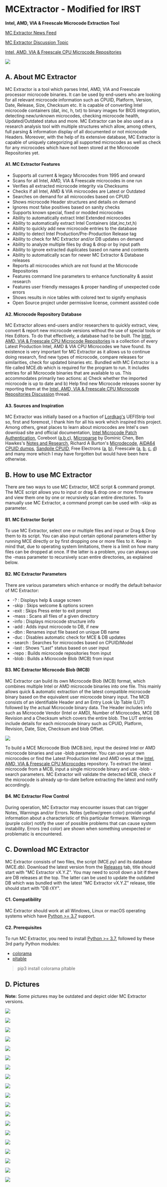 # MCExtractor - Modified for IRST
**Intel, AMD, VIA &amp; Freescale Microcode Extraction Tool**

[MC Extractor News Feed](https://twitter.com/platomaniac)

[MC Extractor Discussion Topic](https://winraid.level1techs.com/t/mc-extractor-intel-amd-via-freescale-microcode-extraction-tool-discussion/31555)

[Intel, AMD, VIA &amp; Freescale CPU Microcode Repositories](https://github.com/platomav/CPUMicrocodes)

![](https://i.imgur.com/25peZby.png)

## **A. About MC Extractor**

MC Extractor is a tool which parses Intel, AMD, VIA and Freescale processor microcode binaries. It can be used by end-users who are looking for all relevant microcode information such as CPUID, Platform, Version, Date, Release, Size, Checksum etc. It is capable of converting Intel microcode containers (dat, inc, h, txt) to binary images for BIOS integration, detecting new/unknown microcodes, checking microcode health, Updated/Outdated status and more. MC Extractor can be also used as a research analysis tool with multiple structures which allow, among others, full parsing & information display of all documented or not microcode Headers. Moreover, with the help of its extensive database, MC Extractor is capable of uniquely categorizing all supported microcodes as well as check for any microcodes which have not been stored at the Microcode Repositories yet.

#### **A1. MC Extractor Features**

- Supports all current & legacy Microcodes from 1995 and onward
- Scans for all Intel, AMD, VIA & Freescale microcodes in one run
- Verifies all extracted microcode integrity via Checksums
- Checks if all Intel, AMD & VIA microcodes are Latest or Outdated
- Searches on demand for all microcodes based on CPUID
- Shows microcode Header structures and details on demand
- Ignores most false positives based on sanity checks
- Supports known special, fixed or modded microcodes
- Ability to automatically extract Intel Extended microcodes
- Ability to automatically extract Intel Containers (dat,inc,txt,h)
- Ability to quickly add new microcode entries to the database
- Ability to detect Intel Production/Pre-Production Release tag
- Ability to check for MC Extractor and/or DB updates on demand
- Ability to analyze multiple files by drag & drop or by input path
- Ability to ignore extracted duplicates based on name and contents
- Ability to automatically scan for newer MC Extractor & Database releases
- Reports all microcodes which are not found at the Microcode Repositories
- Features command line parameters to enhance functionality & assist research
- Features user friendly messages & proper handling of unexpected code errors
- Shows results in nice tables with colored text to signify emphasis
- Open Source project under permissive license, comment assisted code

#### **A2. Microcode Repository Database**

MC Extractor allows end-users and/or researchers to quickly extract, view, convert & report new microcode versions without the use of special tools or Hex Editors. To do that effectively, a database had to be built. The [Intel, AMD, VIA &amp; Freescale CPU Microcode Repositories](https://github.com/platomav/CPUMicrocodes) is a collection of every Latest Production Intel, AMD &amp; VIA CPU Microcodes we have found. Its existence is very important for MC Extractor as it allows us to continue doing research, find new types of microcode, compare releases for similarities, check for updated binaries etc. Bundled with MC Extractor is a file called MCE.db which is required for the program to run. It includes entries for all Microcode binaries that are available to us. This accommodates primarily two actions: a) Check whether the imported microcode is up to date and b) Help find new Microcode releases sooner by reporting them at the [Intel, AMD, VIA &amp; Freescale CPU Microcode Repositories Discussion](https://winraid.level1techs.com/t/intel-amd-via-freescale-cpu-microcode-repositories-discussion/32301) thread.

#### **A3. Sources and Inspiration**

MC Extractor was initially based on a fraction of [Lordkag's](https://winraid.level1techs.com/u/lordkag) UEFIStrip tool so, first and foremost, I thank him for all his work which inspired this project. Among others, great places to learn about microcodes are Intel's own download site and official documentation, [Intel Microcode Patch Authentication](https://patents.google.com/patent/US20030196096A1/en), Coreboot ([a](https://chromium.googlesource.com/chromiumos/third_party/coreboot/),[b](https://review.coreboot.org/plugins/gitiles/coreboot/+/refs/heads/master/src/cpu/),[c](https://review.coreboot.org/plugins/gitiles/coreboot/+/refs/heads/4.11_branch/src/cpu/via/nano/)), [Microparse](https://github.com/ddcc/microparse) by Dominic Chen, Ben Hawkes's [Notes and Research](http://inertiawar.com/microcode/), Richard A Burton's [Microdecode](http://wp.xin.at/archives/tag/microdecode), [AIDA64 CPUID dumps](http://instlatx64.atw.hu/), [Sandpile CPUID](https://sandpile.org/x86/cpuid.htm), Free Electrons ([a](https://code.woboq.org/linux/linux/arch/x86/include/asm/microcode_amd.h.html), [b](https://www.kernel.org/doc/Documentation/powerpc/qe_firmware.txt)), Freescale ([a](https://github.com/NXP/qoriq-fm-ucode/), [b](https://github.com/NXP/qoriq-qe-ucode/), [c](https://github.com/Freescale), [d](https://web.archive.org/web/20190325092732/http://opensource.freescale.com/firmware/)) and many more which I may have forgotten but would have been here otherwise.

## **B. How to use MC Extractor**

There are two ways to use MC Extractor, MCE script & command prompt. The MCE script allows you to input or drag & drop one or more firmware and view them one by one or recursively scan entire directories. To manually use MC Extractor, a command prompt can be used with -skip as parameter.

#### **B1. MC Extractor Script**

To use MC Extractor, select one or multiple files and input or Drag & Drop them to its script. You can also input certain optional parameters either by running MCE directly or by first dropping one or more files to it. Keep in mind that, due to operating system limitations, there is a limit on how many files can be dropped at once. If the latter is a problem, you can always use the -mass parameter to recursively scan entire directories, as explained below.

#### **B2. MC Extractor Parameters**

There are various parameters which enhance or modify the default behavior of MC Extractor:

* -?      : Displays help & usage screen
* -skip   : Skips welcome & options screen
* -exit   : Skips Press enter to exit prompt
* -mass   : Scans all files of a given directory
* -info   : Displays microcode structure info
* -add    : Adds input microcode to DB, if new
* -dbn    : Renames input file based on unique DB name
* -duc    : Disables automatic check for MCE & DB updates
* -search : Searches for microcodes based on CPUID/Model
* -last   : Shows "Last" status based on user input
* -repo   : Builds microcode repositories from input
* -blob   : Builds a Microcode Blob (MCB) from input

#### **B3. MC Extractor Microcode Blob (MCB)**

MC Extractor can build its own Microcode Blob (MCB) format, which combines multiple Intel or AMD microcode binaries into one file. This mainly allows quick & automatic extraction of the latest compatible microcode binary based on the equivalent user microcode binary input. The MCB consists of an identifiable Header and an Entry Look Up Table (LUT) followed by the actual Microcode binary data. The Header includes info such as Microcode Vendor (Intel or AMD), Number of Microcodes, MCE DB Revision and a Checksum which covers the entire blob. The LUT entries include details for each microcode binary such as CPUID, Platform, Revision, Date, Size, Checksum and blob Offset.

![](https://i.imgur.com/B0YOrpw.png)

To build a MCE Microcode Blob (MCB.bin), input the desired Intel or AMD microcode binaries and use -blob parameter. You can use your own microcodes or find the Latest Production Intel and AMD ones at the [Intel, AMD, VIA &amp; Freescale CPU Microcodes](https://github.com/platomav/CPUMicrocodes/) repository. To extract the latest microcode from a MCB, input a single microcode binary and use -blob -search parameters. MC Extractor will validate the detected MCB, check if the microcode is already up-to-date before extracting the latest and notify accordingly.

#### **B4. MC Extractor Flow Control**

During operation, MC Extractor may encounter issues that can trigger Notes, Warnings and/or Errors. Notes (yellow/green color) provide useful information about a characteristic of this particular firmware. Warnings (purple color) notify the user of possible problems that can cause system instability. Errors (red color) are shown when something unexpected or problematic is encountered.

## **C. Download MC Extractor**

MC Extractor consists of two files, the script (MCE.py) and its database (MCE.db). Download the latest version from the [Releases](https://github.com/platomav/MCExtractor/releases) tab, title should start with "MC Extractor vX.Y.Z". You may need to scroll down a bit if there are DB releases at the top. The latter can be used to update the outdated DB which was bundled with the latest "MC Extractor vX.Y.Z" release, title should start with "DB rXY".

#### **C1. Compatibility**

MC Extractor should work at all Windows, Linux or macOS operating systems which have [Python >= 3.7](https://www.python.org/downloads/) support.

#### **C2. Prerequisites**

To run MC Extractor, you need to install [Python >= 3.7](https://www.python.org/downloads/), followed by these 3rd party Python modules:

* [colorama](https://pypi.org/project/colorama/)
* [pltable](https://pypi.org/project/PLTable/)

> pip3 install colorama pltable

## **D. Pictures**

**Note:** Some pictures may be outdated and depict older MC Extractor versions.

![](https://i.imgur.com/25peZby.png)

![](https://i.imgur.com/xd5jtZd.png)

![](https://i.imgur.com/IE9fKfj.png)

![](https://i.imgur.com/5M3w5Fs.png)

![](https://i.imgur.com/DfpkcYV.png)

![](https://i.imgur.com/AidY4WK.png)

![](https://i.imgur.com/5pb7C8q.png)

![](https://i.imgur.com/AMO6G38.png)

![](https://i.imgur.com/qssM45a.png)

![](https://i.imgur.com/97reP91.png)

![](https://i.imgur.com/IcqtKju.png)

![](https://i.imgur.com/lBmtfiW.png)

![](https://i.imgur.com/mUDPeZw.png)

![](https://i.imgur.com/YqCwKIN.png)

![](https://i.imgur.com/34Q0cZx.png)

![](https://i.imgur.com/FKF2l5O.png)

![](https://i.imgur.com/0kKFIVt.png)

![](https://i.imgur.com/FlmmYjV.png)

![](https://i.imgur.com/sprxSn3.png)
